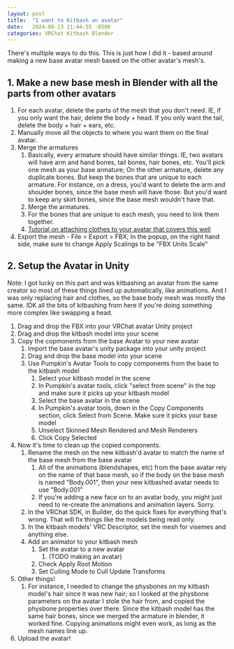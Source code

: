```yaml
---
layout: post
title:  "I want to Kitbash an avatar"
date:   2024-08-13 21:44:55 -0500
categories: VRChat Kitbash Blender
---
```


There's multiple ways to do this. This is just how I did it - based around making a new base avatar mesh based on the other avatar's mesh's. 

## 1. Make a new base mesh in Blender with all the parts from other avatars
1. For each avatar, delete the parts of the mesh that you don't need. IE, if you only want the hair, delete the body + head. If you only want the tail, delete the body + hair + ears, etc.
1. Manually move all the objects to where you want them on the final avatar.
1. Merge the armatures
    1. Basically, every armature should have similar things. IE, two avatars will have arm and hand bones, tail bones, hair bones, etc. You'll pick one mesh as your base armature; On the other armature, delete any duplicate bones. But keep the bones that are unique to each armature. For instance, on a dress, you'd want to delete the arm and shoulder bones, since the base mesh will have those. But you'd want to keep any skirt bones, since the base mesh wouldn't have that.
    1. Merge the armatures.
    1. For the bones that are unique to each mesh, you need to link them together.
    1. [Tutorial on attaching clothes to your avatar that covers this well](https://www.youtube.com/watch?v=RlJ3NXjQp38)
1. Export the mesh - File > Export > FBX; In the popup, on the right hand side, make sure to change Apply Scalings to be "FBX Units Scale"


## 2. Setup the Avatar in Unity
Note: I got lucky on this part and was kitbashing an avatar from the same creator so most of these things lined up automatically, like animations. And I was only replacing hair and clothes, so the base body mesh was mostly the same. IDK all the bits of kitbashing from here if you're doing something more complex like swapping a head.

1. Drag and drop the FBX into your VRChat avatar Unity project
1. Drag and drop the kitbash model into your scene
1. Copy the copmonents from the base Avatar to your new avatar
    1. Import the base avatar's unity package into your unity project
    1. Drag and drop the base model into your scene
    1. Use Pumpkin's Avatar Tools to copy components from the base to the kitbash model
        1. Select your kitbash model in the scene
        1. In Pumpkin's avatar tools, click "select from scene" in the top and make sure it picks up your kitbash model
        1. Select the base avatar in the scene
        1. In Pumpkin's avatar tools, down in the Copy Components section, click Select from Scene. Make sure it picks your base model
        1. Unselect Skinned Mesh Rendered and Mesh Renderers
        1. Click Copy Selected
1. Now it's time to clean up the copied components.
    1. Rename the mesh on the new kitbash'd avatar to match the name of the base mesh from the base avatar
        1. All of the animations (blendshapes, etc) from the base avatar rely on the name of that base mesh, so if the body on the base mesh is named "Body.001", then your new kitbashed avatar needs to use "Body.001"
        1. If you're adding a new face on to an avatar body, you might just need to re-create the animations and animation layers. Sorry.
    1. In the VRChat SDK, in Builder, do the quick fixes for everything that's wrong. That will fix things like the models being read only.
    1. In the kitbash models' VRC Descriptor, set the mesh for visemes and anything else.
    1. Add an animator to your kitbash mesh
        1. Set the avatar to a new avatar 
            1. (TODO making an avatar)
        1. Check Apply Root Motion
        1. Set Culling Mode to Cull Update Transforms
1. Other things!
    1. For instance, I needed to change the physbones on my kitbash model's hair since it was new hair; so I looked at the physbone parameters on the avatar I stole the hair from, and copied the physbone properties over there. Since the kitbash model has the same hair bones, since we merged the armature in blender, it worked fine. Copying animations might even work, as long as the mesh names line up.
1. Upload the avatar!